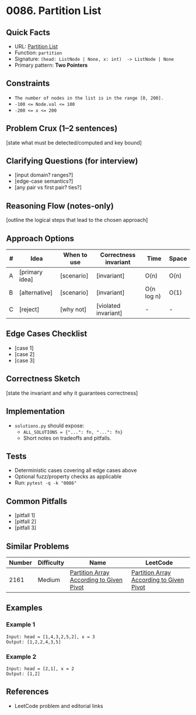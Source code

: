 # 0086. Partition List

## Quick Facts

- URL: [Partition List](https://leetcode.com/problems/partition-list/)
- Function: `partition`
- Signature: `(head: ListNode | None, x: int)  -> ListNode | None`
- Primary pattern: **Two Pointers**

## Constraints

- `The number of nodes in the list is in the range [0, 200].`
- `-100 <= Node.val <= 100`
- `-200 <= x <= 200`

## Problem Crux (1–2 sentences)

[state what must be detected/computed and key bound]

## Clarifying Questions (for interview)

- [input domain? ranges?]
- [edge-case semantics?]
- [any pair vs first pair? ties?]

## Reasoning Flow (notes-only)

[outline the logical steps that lead to the chosen approach]

## Approach Options

| # | Idea | When to use | Correctness invariant | Time | Space |
|---|------|-------------|-----------------------|------|-------|
| A | [primary idea] | [scenario] | [invariant] | O(n) | O(n) |
| B | [alternative] | [scenario] | [invariant] | O(n log n) | O(1) |
| C | [reject] | [why not] | [violated invariant] | - | - |

## Edge Cases Checklist

- [case 1]
- [case 2]
- [case 3]

## Correctness Sketch

[state the invariant and why it guarantees correctness]

## Implementation

- `solutions.py` should expose:
  - `ALL_SOLUTIONS = {"...": fn, "...": fn}`
  - Short notes on tradeoffs and pitfalls.

## Tests

- Deterministic cases covering all edge cases above
- Optional fuzz/property checks as applicable
- Run: `pytest -q -k "0086"`

## Common Pitfalls

- [pitfall 1]
- [pitfall 2]
- [pitfall 3]

## Similar Problems

| Number | Difficulty | Name | LeetCode |
|---|---|---|---|
| 2161 | Medium | [Partition Array According to Given Pivot](../2161-partition-array-according-to-given-pivot/readme.md) | [Partition Array According to Given Pivot](https://leetcode.com/problems/partition-array-according-to-given-pivot/) |

## Examples

### Example 1

```text
Input: head = [1,4,3,2,5,2], x = 3
Output: [1,2,2,4,3,5]
```

### Example 2

```text
Input: head = [2,1], x = 2
Output: [1,2]
```

## References

- LeetCode problem and editorial links
